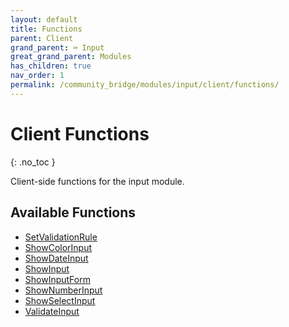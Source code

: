 ```yaml
---
layout: default
title: Functions
parent: Client
grand_parent: ⌨️ Input
great_grand_parent: Modules
has_children: true
nav_order: 1
permalink: /community_bridge/modules/input/client/functions/
---
```


# Client Functions
{: .no_toc }

Client-side functions for the input module.

## Available Functions

- [SetValidationRule](SetValidationRule)
- [ShowColorInput](ShowColorInput)
- [ShowDateInput](ShowDateInput)
- [ShowInput](ShowInput)
- [ShowInputForm](ShowInputForm)
- [ShowNumberInput](ShowNumberInput)
- [ShowSelectInput](ShowSelectInput)
- [ValidateInput](ValidateInput)
